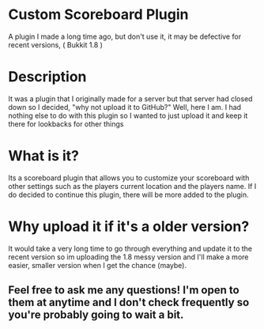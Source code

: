 # Custom Scoreboard Plugin
A plugin I made a long time ago, but don't use it, it may be defective for recent versions, ( Bukkit 1.8 )

# Description
It was a plugin that I originally made for a server but that server had closed down so I decided, "why not upload it to GitHub?" Well,
here I am. I had nothing else to do with this plugin so I wanted to just upload it and keep it there for lookbacks for other things

# What is it?
Its a scoreboard plugin that allows you to customize your scoreboard with other settings such as the players current location and
the players name. If I do decided to continue this plugin, there will be more added to the plugin.

# Why upload it if it's a older version?
It would take a very long time to go through everything and update it to the recent version so im uploading the 1.8 messy version and I'll
make a more easier, smaller version when I get the chance (maybe).

## Feel free to ask me any questions! I'm open to them at anytime and I don't check frequently so you're probably going to wait a bit.

